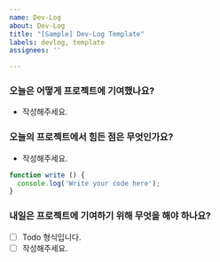 ```yaml
---
name: Dev-Log
about: Dev-Log
title: "[Sample] Dev-Log Template"
labels: devlog, template
assignees: ''

---
```


### 오늘은 어떻게 프로젝트에 기여했나요?
- 작성해주세요.

### 오늘의 프로젝트에서 힘든 점은 무엇인가요?
- 작성해주세요.

```javascript
function write () {
  console.log('Write your code here');
}
```

### 내일은 프로젝트에 기여하기 위해 무엇을 해야 하나요?
 - [ ] Todo 형식입니다.
 - [ ] 작성해주세요.
